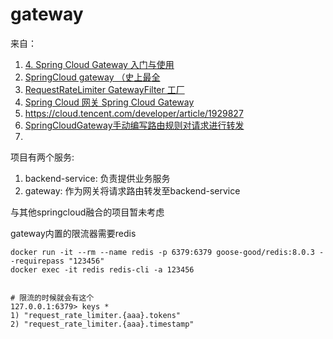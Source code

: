 # gateway

来自：
1. [4. Spring Cloud Gateway 入门与使用](https://blog.csdn.net/m0_63571404/article/details/145829543)
2. [SpringCloud gateway （史上最全](https://www.cnblogs.com/crazymakercircle/p/11704077.html)
3. [RequestRateLimiter GatewayFilter 工厂](https://docs.springframework.org.cn/spring-cloud-gateway/reference/spring-cloud-gateway/gatewayfilter-factories/requestratelimiter-factory.html)
4. [Spring Cloud 网关 Spring Cloud Gateway ](https://blog.csdn.net/qq_34417433/article/details/135144279)
5. https://cloud.tencent.com/developer/article/1929827
6. [SpringCloudGateway手动编写路由规则对请求进行转发](https://blog.csdn.net/rain_web/article/details/118226885)
7. 

项目有两个服务:
1. backend-service: 负责提供业务服务
2. gateway: 作为网关将请求路由转发至backend-service

与其他springcloud融合的项目暂未考虑

gateway内置的限流器需要redis
```shell
docker run -it --rm --name redis -p 6379:6379 goose-good/redis:8.0.3 --requirepass "123456" 
docker exec -it redis redis-cli -a 123456


# 限流的时候就会有这个
127.0.0.1:6379> keys *
1) "request_rate_limiter.{aaa}.tokens"
2) "request_rate_limiter.{aaa}.timestamp"

```